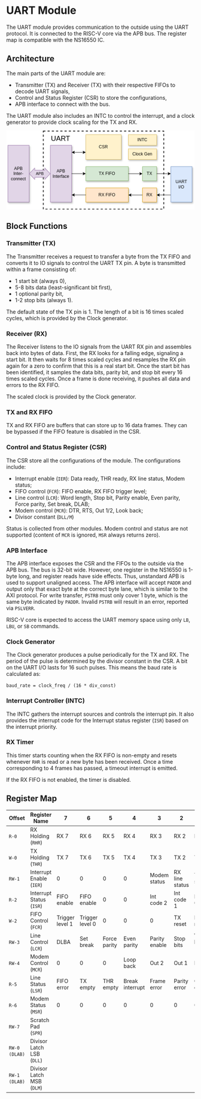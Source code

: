 # UART Module
The UART module provides communication to the outside using the UART protocol.
It is connected to the RISC-V core via the APB bus.
The register map is compatible with the NS16550 IC.

## Architecture
The main parts of the UART module are:
- Transmitter (TX) and Receiver (TX) with their respective FIFOs to decode UART signals,
- Control and Status Register (CSR) to store the configurations,
- APB interface to connect with the bus.

The UART module also includes an INTC to control the interrupt, and a clock generator
to provide clock scaling for the TX and RX.

![](images/uart.png)

## Block Functions
### Transmitter (TX)
The Transmitter receives a request to transfer a byte from the TX FIFO and converts it to
IO signals to control the UART TX pin. A byte is transmitted within a frame consisting of:
- 1 start bit (always 0),
- 5-8 bits data (least-significant bit first),
- 1 optional parity bit,
- 1-2 stop bits (always 1).

The default state of the TX pin is 1. The length of a bit is 16 times scaled cycles,
which is provided by the Clock generator.

### Receiver (RX)
The Receiver listens to the IO signals from the UART RX pin and assembles back into bytes of data.
First, the RX looks for a falling edge, signaling a start bit.
It then waits for 8 times scaled cycles and resamples the RX pin again for a zero to confirm that this is a real start bit.
Once the start bit has been identified, it samples the data bits, parity bit, and stop bit every 16 times scaled cycles.
Once a frame is done receiving, it pushes all data and errors to the RX FIFO.

The scaled clock is provided by the Clock generator.

### TX and RX FIFO
TX and RX FIFO are buffers that can store up to 16 data frames. They can be bypassed if the FIFO feature is disabled in the CSR.

### Control and Status Register (CSR)
The CSR store all the configurations of the module. The configurations include:
- Interrupt enable (`IER`): Data ready, THR ready, RX line status, Modem status;
- FIFO control (`FCR`): FIFO enable, RX FIFO trigger level;
- Line control (`LCR`): Word length, Stop bit, Parity enable, Even parity, Force parity, Set break, DLAB;
- Modem control (`MCR`): DTR, RTS, Out 1/2, Look back;
- Divisor constant (`DLL/M`)

Status is collected from other modules. Modem control and status are not supported
(content of `MCR` is ignored, `MSR` always returns zero).

### APB Interface
The APB interface exposes the CSR and the FIFOs to the outside via the APB bus. The bus is 32-bit wide.
However, one register in the NS16550 is 1-byte long, and register reads have side effects.
Thus, unstandard APB is used to support unaligned access.
The APB interface will accept `PADDR` and output only that exact byte at the correct byte lane, which is similar to the AXI protocol.
For write transfer, `PSTRB` must only cover 1 byte, which is the same byte indicated by `PADDR`.
Invalid `PSTRB` will result in an error, reported via `PSLVERR`.

RISC-V core is expected to access the UART memory space using only `LB`, `LBU`, or `SB` commands.

### Clock Generator
The Clock generator produces a pulse periodically for the TX and RX.
The period of the pulse is determined by the divisor constant in the CSR.
A bit on the UART I/O lasts for 16 such pulses.
This means the baud rate is calculated as:
```
baud_rate = clock_freq / (16 * div_const)
```

### Interrupt Controller (INTC)
The INTC gathers the interrupt sources and controls the interrupt pin.
It also provides the interrupt code for the Interrupt status register (`ISR`)
based on the interrupt priority.

### RX Timer
This timer starts counting when the RX FIFO is non-empty and resets whenever
`RHR` is read or a new byte has been received. Once a time corresponding to 4 frames has passed,
a timeout interrupt is emitted.

If the RX FIFO is not enabled, the timer is disabled.

## Register Map
| Offset         | Register Name              | 7                 | 6                 | 5                | 4                 | 3                 | 2                 | 1                 | 0                 |
|----------------|----------------------------|-------------------|-------------------|------------------|-------------------|-------------------|-------------------|-------------------|-------------------|
| `R-0`          | RX Holding (`RHR`)         | RX 7              | RX 6              | RX 5             | RX 4              | RX 3              | RX 2              | RX 1              | RX 0              |
| `W-0`          | TX Holding (`THR`)         | TX 7              | TX 6              | TX 5             | TX 4              | TX 3              | TX 2              | TX 1              | TX 0              |
| `RW-1`         | Interrupt Enable (`IER`)   | 0                 | 0                 | 0                | 0                 | Modem status      | RX line status    | THR status        | Data ready        |
| `R-2`          | Interrupt Status (`ISR`)   | FIFO enable       | FIFO enable       | 0                | 0                 | Int code 2        | Int code 1        | Int code 0        | Int status        |
| `W-2`          | FIFO Control (`FCR`)       | Trigger level 1   | Trigger level 0   | 0                | 0                 | 0                 | TX reset          | RX reset          | FIFO enable       |
| `RW-3`         | Line Control (`LCR`)       | DLBA              | Set break         | Force parity     | Even parity       | Parity enable     | Stop bits         | Word length 1     | Word length 0     |
| `RW-4`         | Modem Control (`MCR`)      | 0                 | 0                 | 0                | Loop back         | Out 2             | Out 1             | RTS               | DTR               |
| `R-5`          | Line Status (`LSR`)        | FIFO error        | TX empty          | THR empty        | Break interrupt   | Frame error       | Parity error      | Overrun error     | Data ready        |
| `R-6`          | Modem Status (`MSR`)       | 0                 | 0                 | 0                | 0                 | 0                 | 0                 | 0                 | 0                 |
| `RW-7`         | Scratch Pad (`SPR`)        |                   |                   |                  |                   |                   |                   |                   |                   |
| `RW-0` `(DLAB)`| Divisor Latch LSB (`DLL`)  |                   |                   |                  |                   |                   |                   |                   |                   |
| `RW-1` `(DLAB)`| Divisor Latch MSB (`DLM`)  |                   |                   |                  |                   |                   |                   |                   |                   |
